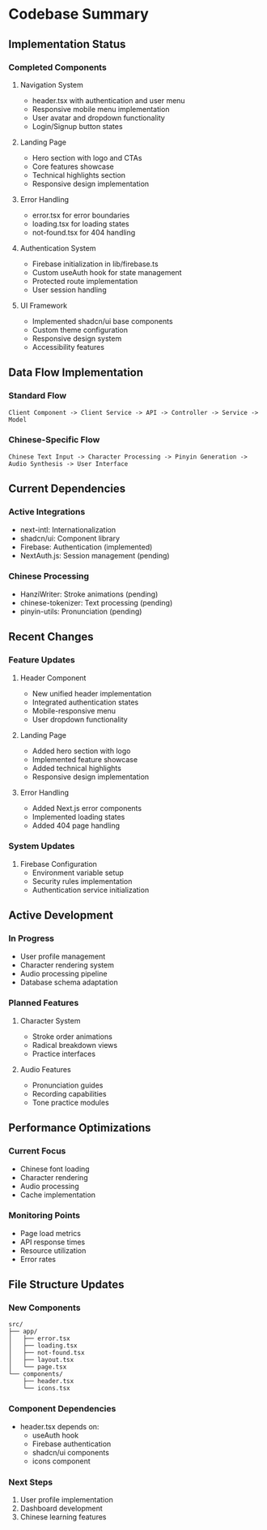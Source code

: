 # Codebase Summary

## Implementation Status

### Completed Components

1. Navigation System

   - header.tsx with authentication and user menu
   - Responsive mobile menu implementation
   - User avatar and dropdown functionality
   - Login/Signup button states

2. Landing Page

   - Hero section with logo and CTAs
   - Core features showcase
   - Technical highlights section
   - Responsive design implementation

3. Error Handling

   - error.tsx for error boundaries
   - loading.tsx for loading states
   - not-found.tsx for 404 handling

4. Authentication System

   - Firebase initialization in lib/firebase.ts
   - Custom useAuth hook for state management
   - Protected route implementation
   - User session handling

5. UI Framework
   - Implemented shadcn/ui base components
   - Custom theme configuration
   - Responsive design system
   - Accessibility features

## Data Flow Implementation

### Standard Flow

```
Client Component -> Client Service -> API -> Controller -> Service -> Model
```

### Chinese-Specific Flow

```
Chinese Text Input -> Character Processing -> Pinyin Generation ->
Audio Synthesis -> User Interface
```

## Current Dependencies

### Active Integrations

- next-intl: Internationalization
- shadcn/ui: Component library
- Firebase: Authentication (implemented)
- NextAuth.js: Session management (pending)

### Chinese Processing

- HanziWriter: Stroke animations (pending)
- chinese-tokenizer: Text processing (pending)
- pinyin-utils: Pronunciation (pending)

## Recent Changes

### Feature Updates

1. Header Component

   - New unified header implementation
   - Integrated authentication states
   - Mobile-responsive menu
   - User dropdown functionality

2. Landing Page

   - Added hero section with logo
   - Implemented feature showcase
   - Added technical highlights
   - Responsive design implementation

3. Error Handling
   - Added Next.js error components
   - Implemented loading states
   - Added 404 page handling

### System Updates

1. Firebase Configuration
   - Environment variable setup
   - Security rules implementation
   - Authentication service initialization

## Active Development

### In Progress

- User profile management
- Character rendering system
- Audio processing pipeline
- Database schema adaptation

### Planned Features

1. Character System

   - Stroke order animations
   - Radical breakdown views
   - Practice interfaces

2. Audio Features
   - Pronunciation guides
   - Recording capabilities
   - Tone practice modules

## Performance Optimizations

### Current Focus

- Chinese font loading
- Character rendering
- Audio processing
- Cache implementation

### Monitoring Points

- Page load metrics
- API response times
- Resource utilization
- Error rates

## File Structure Updates

### New Components

```
src/
├── app/
│   ├── error.tsx
│   ├── loading.tsx
│   ├── not-found.tsx
│   ├── layout.tsx
│   └── page.tsx
└── components/
    ├── header.tsx
    └── icons.tsx
```

### Component Dependencies

- header.tsx depends on:
  - useAuth hook
  - Firebase authentication
  - shadcn/ui components
  - icons component

### Next Steps

1. User profile implementation
2. Dashboard development
3. Chinese learning features
